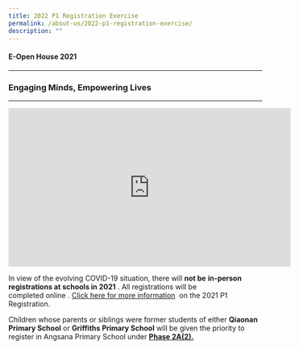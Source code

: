 ```yaml
---
title: 2022 P1 Registration Exercise
permalink: /about-us/2022-p1-registration-exercise/
description: ""
---
```




#### **E-Open House 2021**
---------------------

### **Engaging Minds, Empowering Lives**
------------------------------------

<iframe width="560" height="315" src="https://www.youtube.com/embed/Z9u8mN8Oq0w" title="YouTube video player" frameborder="0" allow="accelerometer; autoplay; clipboard-write; encrypted-media; gyroscope; picture-in-picture" allowfullscreen></iframe>

In view of the evolving COVID-19 situation, there will **not be** **in-person registrations at schools in 2021** . All registrations will be completed online . [Click here for more information](https://www.moe.gov.sg/primary/p1-registration)  on the 2021 P1 Registration.   

Children whose parents or siblings were former students of either **Qiaonan Primary School** or **Griffiths Primary School** will be given the priority to register in Angsana Primary School under **[Phase 2A(2).](https://www.moe.gov.sg/admissions/primary-one-registration/phases#P2A1)**